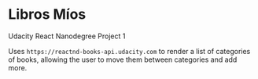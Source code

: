 # Libros Míos

Udacity React Nanodegree Project 1

Uses `https://reactnd-books-api.udacity.com` to render a list of categories of books, allowing the user
to move them between categories and add more.
